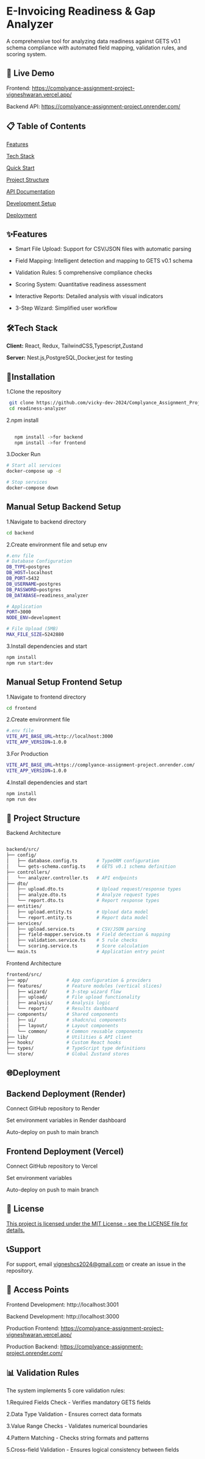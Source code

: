 
# E-Invoicing Readiness & Gap Analyzer
A comprehensive tool for analyzing data readiness against GETS v0.1 schema compliance with automated field mapping, validation rules, and scoring system.




## 🚀 Live Demo

Frontend: https://complyance-assignment-project-vigneshwaran.vercel.app/

Backend API: https://complyance-assignment-project.onrender.com/




## 📋 Table of Contents

[](https://linktodocumentation)

[Features]()

[Tech Stack]()

[Quick Start]()

[Project Structure]()

[API Documentation]()

[Development Setup]()

[Deployment]()
## ✨Features

- Smart File Upload: Support for CSV/JSON files with automatic parsing

- Field Mapping: Intelligent detection and mapping to GETS v0.1 schema

- Validation Rules: 5 comprehensive compliance checks

- Scoring System: Quantitative readiness assessment

- Interactive Reports: Detailed analysis with visual indicators

- 3-Step Wizard: Simplified user workflow

## 🛠Tech Stack

**Client:** React, Redux, TailwindCSS,Typescript,Zustand

**Server:** Nest.js,PostgreSQL,Docker,jest for testing


## 🚀Installation

1.Clone the repository

```bash
 git clone https://github.com/vicky-dev-2024/Complyance_Assignment_Project.git
 cd readiness-analyzer
```
2.npm install
```bash
   
   npm install ->for backend
   npm install ->for frontend
```
3.Docker Run
```bash
# Start all services
docker-compose up -d

# Stop services
docker-compose down
```
## Manual Setup Backend Setup
1.Navigate to backend directory
```bash
cd backend
 ```
2.Create environment file and setup env
```bash
#.env file
# Database Configuration
DB_TYPE=postgres
DB_HOST=localhost
DB_PORT=5432
DB_USERNAME=postgres
DB_PASSWORD=postgres
DB_DATABASE=readiness_analyzer

# Application
PORT=3000
NODE_ENV=development

# File Upload (5MB)
MAX_FILE_SIZE=5242880
 ```
3.Install dependencies and start
```bash 
npm install
npm run start:dev
```
## Manual Setup Frontend Setup
1.Navigate to frontend directory
```bash 
cd frontend
```
2.Create environment file
```bash 
#.env file
VITE_API_BASE_URL=http://localhost:3000
VITE_APP_VERSION=1.0.0

```
3.For Production
```bash 
VITE_API_BASE_URL=https://complyance-assignment-project.onrender.com/
VITE_APP_VERSION=1.0.0
```
4.Install dependencies and start
```bash 
npm install
npm run dev
```
## 📁 Project Structure
Backend Architecture
```bash 

backend/src/
├── config/
│   ├── database.config.ts       # TypeORM configuration
│   └── gets-schema.config.ts    # GETS v0.1 schema definition
├── controllers/
│   └── analyzer.controller.ts   # API endpoints
├── dto/
│   ├── upload.dto.ts            # Upload request/response types
│   ├── analyze.dto.ts           # Analyze request types
│   └── report.dto.ts            # Report response types
├── entities/
│   ├── upload.entity.ts         # Upload data model
│   └── report.entity.ts         # Report data model
├── services/
│   ├── upload.service.ts        # CSV/JSON parsing
│   ├── field-mapper.service.ts  # Field detection & mapping
│   ├── validation.service.ts    # 5 rule checks
│   └── scoring.service.ts       # Score calculation
└── main.ts                      # Application entry point
```
Frontend Architecture

```bash
frontend/src/
├── app/              # App configuration & providers
├── features/         # Feature modules (vertical slices)
│   ├── wizard/       # 3-step wizard flow
│   ├── upload/       # File upload functionality
│   ├── analysis/     # Analysis logic
│   └── report/       # Results dashboard
├── components/       # Shared components
│   ├── ui/           # shadcn/ui components
│   ├── layout/       # Layout components
│   └── common/       # Common reusable components
├── lib/              # Utilities & API client
├── hooks/            # Custom React hooks
├── types/            # TypeScript type definitions
└── store/            # Global Zustand stores

```
## 🌐Deployment

## Backend Deployment (Render)
Connect GitHub repository to Render

Set environment variables in Render dashboard

Auto-deploy on push to main branch

## Frontend Deployment (Vercel)
Connect GitHub repository to Vercel

Set environment variables

Auto-deploy on push to main branch


## 📝 License

[This project is licensed under the MIT License - see the LICENSE file for details.](https://choosealicense.com/licenses/mit/)


## 📞Support

For support, email vigneshcs2024@gmail.com or create an issue in the repository.


## 🔗 Access Points
Frontend Development: http://localhost:3001

Backend Development: http://localhost:3000

Production Frontend: https://complyance-assignment-project-vigneshwaran.vercel.app/

Production Backend: https://complyance-assignment-project.onrender.com/
## 📊 Validation Rules

The system implements 5 core validation rules:

1.Required Fields Check - Verifies mandatory GETS fields

2.Data Type Validation - Ensures correct data formats

3.Value Range Checks - Validates numerical boundaries

4.Pattern Matching - Checks string formats and patterns

5.Cross-field Validation - Ensures logical consistency between fields